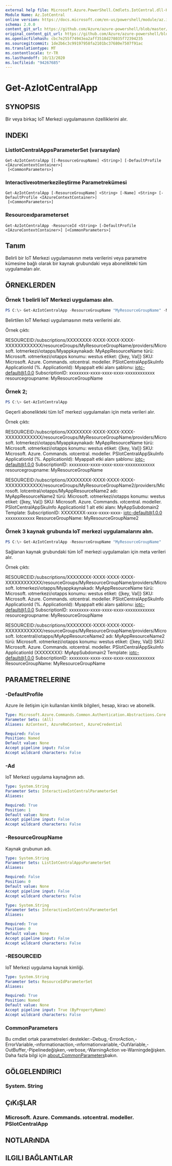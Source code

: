 ```yaml
---
external help file: Microsoft.Azure.PowerShell.Cmdlets.IotCentral.dll-Help.xml
Module Name: Az.IotCentral
online version: https://docs.microsoft.com/en-us/powershell/module/az.iotcentral/get-aziotcentralapp
schema: 2.0.0
content_git_url: https://github.com/Azure/azure-powershell/blob/master/src/IotCentral/IotCentral/help/Get-AzIotCentralApp.md
original_content_git_url: https://github.com/Azure/azure-powershell/blob/master/src/IotCentral/IotCentral/help/Get-AzIotCentralApp.md
ms.openlocfilehash: cbc7e255f74943ea2aff3518d278035f72394235
ms.sourcegitcommit: 1de2b6c3c99197958fa2101bc37680e7507f91ac
ms.translationtype: MT
ms.contentlocale: tr-TR
ms.lasthandoff: 10/13/2020
ms.locfileid: "94267685"
---
```

# Get-AzIotCentralApp

## SYNOPSIS
Bir veya birkaç IoT Merkezi uygulamasının özelliklerini alır.

## INDEKI

### ListIotCentralAppsParameterSet (varsayılan)
```
Get-AzIotCentralApp [[-ResourceGroupName] <String>] [-DefaultProfile <IAzureContextContainer>]
 [<CommonParameters>]
```

### Interactiveıotmerkezileştirme Parametrekümesi
```
Get-AzIotCentralApp [-ResourceGroupName] <String> [-Name] <String> [-DefaultProfile <IAzureContextContainer>]
 [<CommonParameters>]
```

### Resourceıdparameterset
```
Get-AzIotCentralApp -ResourceId <String> [-DefaultProfile <IAzureContextContainer>] [<CommonParameters>]
```

## Tanım
Belirli bir IoT Merkezi uygulamasının meta verilerini veya parametre kümesine bağlı olarak bir kaynak grubundaki veya abonelikteki tüm uygulamaları alır. 

## ÖRNEKLERDEN

### Örnek 1 belirli IoT Merkezi uygulaması alın.
```powershell
PS C:\> Get-AzIotCentralApp -ResourceGroupName "MyResourceGroupName" -Name "MyAppResourceName"
```

Belirtilen IoT Merkezi uygulamasının meta verilerini alır.

Örnek çıktı:

RESOURCEID:/subscriptions/XXXXXXXX-XXXX-XXXX-XXXX-XXXXXXXXXXXX/resourceGroups/MyResourceGroupName/providers/Microsoft. Iotmerkezi/ıotapps/Myappkaynakadı: MyAppResourceName türü: Microsoft. ıotmerkezi/ıotapps konumu: westus etiket: {[key, Val]} SKU: Microsoft. Azure. Commands. ıotcentral. modeller. PSIotCentralAppSkuInfo ApplicationId (%. ApplicationId): Myappalt etki alanı şablonu: iotc-default@1.0.0 SubscriptionID: xxxxxxxx-xxxx-xxxx-xxxx-xxxxxxxxxxxx resourcegroupname: MyResourceGroupName

### Örnek 2;
```powershell
PS C:\> Get-AzIotCentralApp
```

Geçerli abonelikteki tüm IoT merkezi uygulamaları için meta verileri alır.

Örnek çıktı:

RESOURCEID:/subscriptions/XXXXXXXX-XXXX-XXXX-XXXX-XXXXXXXXXXXX/resourceGroups/MyResourceGroupName/providers/Microsoft. Iotmerkezi/ıotapps/Myappkaynakadı: MyAppResourceName türü: Microsoft. ıotmerkezi/ıotapps konumu: westus etiket: {[key, Val]} SKU: Microsoft. Azure. Commands. ıotcentral. modeller. PSIotCentralAppSkuInfo ApplicationId (%. ApplicationId): Myappalt etki alanı şablonu: iotc-default@1.0.0 SubscriptionID: xxxxxxxx-xxxx-xxxx-xxxx-xxxxxxxxxxxx resourcegroupname: MyResourceGroupName

RESOURCEID:/subscriptions/XXXXXXXX-XXXX-XXXX-XXXX-XXXXXXXXXXXX/resourceGroups/MyResourceGroupName2/providers/Microsoft. Iotcentral/ıotapps/MyAppResourceName2 adı: MyAppResourceName2 türü: Microsoft. ıotmerkezi/ıotapps konumu: westus etiket: {[key, Val]} SKU: Microsoft. Azure. Commands. ıotcentral. modeller. PSIotCentralAppSkuInfo ApplicationId 1 alt etki alanı: MyAppSubdomain2 Template: SubscriptionID: XXXXXXXX-xxxx-xxxx-xxxx- iotc-default@1.0.0 xxxxxxxxxxxx ResourceGroupName: MyResourceGroupName2

### Örnek 3 kaynak grubunda IoT merkezi uygulamalarını alın.
```powershell
PS C:\> Get-AzIotCentralApp -ResourceGroupName "MyResourceGroupName"
```

Sağlanan kaynak grubundaki tüm IoT merkezi uygulamaları için meta verileri alır.

Örnek çıktı:

RESOURCEID:/subscriptions/XXXXXXXX-XXXX-XXXX-XXXX-XXXXXXXXXXXX/resourceGroups/MyResourceGroupName/providers/Microsoft. Iotmerkezi/ıotapps/Myappkaynakadı: MyAppResourceName türü: Microsoft. ıotmerkezi/ıotapps konumu: westus etiket: {[key, Val]} SKU: Microsoft. Azure. Commands. ıotcentral. modeller. PSIotCentralAppSkuInfo ApplicationId (%. ApplicationId): Myappalt etki alanı şablonu: iotc-default@1.0.0 SubscriptionID: xxxxxxxx-xxxx-xxxx-xxxx-xxxxxxxxxxxx resourcegroupname: MyResourceGroupName

RESOURCEID:/subscriptions/XXXXXXXX-XXXX-XXXX-XXXX-XXXXXXXXXXXX/resourceGroups/MyResourceGroupName/providers/Microsoft. Iotcentral/ıotapps/MyAppResourceName2 adı: MyAppResourceName2 türü: Microsoft. ıotmerkezi/ıotapps konumu: westus etiket: {[key, Val]} SKU: Microsoft. Azure. Commands. ıotcentral. modeller. PSIotCentralAppSkuInfo ApplicationId (XXXXXXXX): MyAppSubdomain2 Template: iotc-default@1.0.0 SubscriptionID: xxxxxxxx-xxxx-xxxx-xxxx-xxxxxxxxxxxx ResourceGroupName: MyResourceGroupName

## PARAMETRELERINE

### -DefaultProfile
Azure ile iletişim için kullanılan kimlik bilgileri, hesap, kiracı ve abonelik.

```yaml
Type: Microsoft.Azure.Commands.Common.Authentication.Abstractions.Core.IAzureContextContainer
Parameter Sets: (All)
Aliases: AzContext, AzureRmContext, AzureCredential

Required: False
Position: Named
Default value: None
Accept pipeline input: False
Accept wildcard characters: False
```

### -Ad
IoT Merkezi uygulama kaynağının adı.

```yaml
Type: System.String
Parameter Sets: InteractiveIotCentralParameterSet
Aliases:

Required: True
Position: 1
Default value: None
Accept pipeline input: False
Accept wildcard characters: False
```

### -ResourceGroupName
Kaynak grubunun adı.

```yaml
Type: System.String
Parameter Sets: ListIotCentralAppsParameterSet
Aliases:

Required: False
Position: 0
Default value: None
Accept pipeline input: False
Accept wildcard characters: False
```

```yaml
Type: System.String
Parameter Sets: InteractiveIotCentralParameterSet
Aliases:

Required: True
Position: 0
Default value: None
Accept pipeline input: False
Accept wildcard characters: False
```

### -RESOURCEID
IoT Merkezi uygulama kaynak kimliği.

```yaml
Type: System.String
Parameter Sets: ResourceIdParameterSet
Aliases:

Required: True
Position: Named
Default value: None
Accept pipeline input: True (ByPropertyName)
Accept wildcard characters: False
```

### CommonParameters
Bu cmdlet ortak parametreleri destekler:-Debug,-ErrorAction,-ErrorVariable,-ınformationaction,-ınformationvariable,-OutVariable,-OutBuffer,-Pipelinedeğişken,-verbose,-WarningAction ve-Warningdeğişken. Daha fazla bilgi için [about_CommonParameters](http://go.microsoft.com/fwlink/?LinkID=113216)bakın.

## GÖLGELENDIRICI

### System. String

## ÇıKıŞLAR

### Microsoft. Azure. Commands. ıotcentral. modeller. PSIotCentralApp

## NOTLARıNDA

## ILGILI BAĞLANTıLAR
